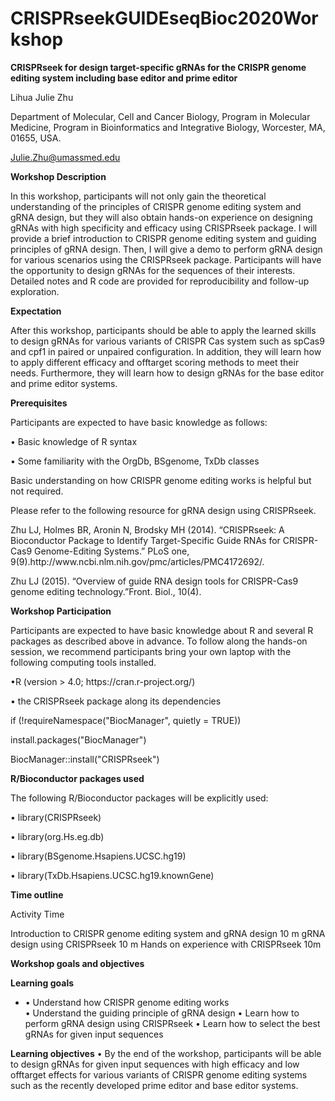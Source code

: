 # CRISPRseekGUIDEseqBioc2020Workshop

<b>CRISPRseek for design target-specific gRNAs for the CRISPR genome editing system including base editor and prime editor </b>

Lihua Julie Zhu

Department of Molecular, Cell and Cancer Biology, Program in Molecular Medicine, Program in Bioinformatics and Integrative Biology, Worcester, MA, 01655, USA.

Julie.Zhu@umassmed.edu

<b>Workshop Description</b>

In this workshop, participants will not only gain the theoretical understanding of the principles of CRISPR genome editing system and gRNA design, but they will also obtain hands-on experience on designing gRNAs with high specificity and efficacy using CRISPRseek package. I will provide a brief introduction to CRISPR genome editing system and guiding principles of gRNA design. Then, I will give a demo to perform gRNA design for various scenarios using the CRISPRseek package. Participants will have the opportunity to design gRNAs for the sequences of their interests. Detailed notes and R code are provided for reproducibility and follow-up exploration. 

<b>Expectation</b>

After this workshop, participants should be able to apply the learned skills to design gRNAs for various variants of CRISPR Cas system such as spCas9 and cpf1 in paired or unpaired configuration. In addition, they will learn how to apply different efficacy and offtarget scoring methods to meet their needs. Furthermore, they will learn how to design gRNAs for the base editor and prime editor systems.

<b>Prerequisites</b>

<p>Participants are expected to have basic knowledge as follows:</p>
<p>•	Basic knowledge of R syntax</p>
<p>•	Some familiarity with the OrgDb, BSgenome, TxDb classes</p>

Basic understanding on how CRISPR genome editing works is helpful but not required.

<p>Please refer to the following resource for gRNA design using CRISPRseek.</p>
Zhu LJ, Holmes BR, Aronin N, Brodsky MH (2014). “CRISPRseek: A Bioconductor Package to Identify Target-Specific Guide RNAs for CRISPR-Cas9 Genome-Editing Systems.” PLoS one, 9(9).http://www.ncbi.nlm.nih.gov/pmc/articles/PMC4172692/. 

Zhu LJ (2015). “Overview of guide RNA design tools for CRISPR-Cas9 genome editing technology.”Front. Biol., 10(4).

<b>Workshop Participation</b>

<p>Participants are expected to have basic knowledge about R and several R packages as described above in advance. To follow along the hands-on session, we recommend participants bring your own laptop with the following computing tools installed.
<p>•R (version > 4.0; https://cran.r-project.org/)</p>
<p>•	the CRISPRseek package along its dependencies</p>
<p>	if (!requireNamespace("BiocManager", quietly = TRUE))</p>
<p>	    install.packages("BiocManager")</p>
<p>BiocManager::install("CRISPRseek")</p>

<b>R/Bioconductor packages used</b>

<p>The following R/Bioconductor packages will be explicitly used:<p>
<p>• library(CRISPRseek)</p>
<p>• library(org.Hs.eg.db)</p>
<p>• library(BSgenome.Hsapiens.UCSC.hg19)</p>
<p>• library(TxDb.Hsapiens.UCSC.hg19.knownGene)</p>

<b>Time outline</b>
<p>Activity	Time</p>
Introduction to CRISPR genome editing system and gRNA design	10 m
gRNA design using CRISPRseek	10 m
Hands on experience with CRISPRseek	10m

<b>Workshop goals and objectives</b>

<b>Learning goals</b>
<ul>
  <li>•	Understand how CRISPR genome editing works </li>
•	Understand the guiding principle of gRNA design
•	Learn how to perform gRNA design using CRISPRseek
•	Learn how to select the best gRNAs for given input sequences
</ul>
<b>Learning objectives</b>
•	By the end of the workshop, participants will be able to design gRNAs for given input sequences with high efficacy and low offtarget effects for various variants of CRISPR genome editing systems such as the recently developed prime editor and base editor systems.
